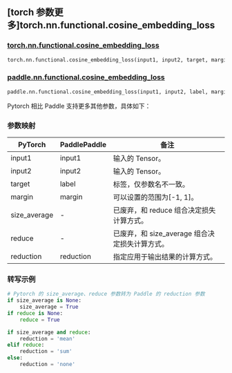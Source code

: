 ## [torch 参数更多]torch.nn.functional.cosine_embedding_loss

### [torch.nn.functional.cosine_embedding_loss](https://pytorch.org/docs/stable/generated/torch.nn.functional.cosine_embedding_loss.html#torch.nn.functional.cosine_embedding_loss)

```python
torch.nn.functional.cosine_embedding_loss(input1, input2, target, margin=0, size_average=None, reduce=None, reduction='mean')
```

### [paddle.nn.functional.cosine_embedding_loss](https://www.paddlepaddle.org.cn/documentation/docs/zh/develop/api/paddle/nn/functional/cosine_embedding_loss_cn.html)

```python
paddle.nn.functional.cosine_embedding_loss(input1, input2, label, margin=0, reduction='mean', name=None)
```

Pytorch 相比 Paddle 支持更多其他参数，具体如下：

### 参数映射

| PyTorch      | PaddlePaddle | 备注                                           |
| ------------ | ------------ | ---------------------------------------------- |
| input1       | input1       | 输入的 Tensor。                                |
| input2       | input2       | 输入的 Tensor。                                |
| target       | label        | 标签，仅参数名不一致。                                         |
| margin       | margin       | 可以设置的范围为[-1, 1]。                      |
| size_average | -            | 已废弃，和 reduce 组合决定损失计算方式。       |
| reduce       | -            | 已废弃，和 size_average 组合决定损失计算方式。 |
| reduction    | reduction    | 指定应用于输出结果的计算方式。                 |

### 转写示例

```python
# Pytorch 的 size_average、reduce 参数转为 Paddle 的 reduction 参数
if size_average is None:
    size_average = True
if reduce is None:
    reduce = True

if size_average and reduce:
    reduction = 'mean'
elif reduce:
    reduction = 'sum'
else:
    reduction = 'none'
```
